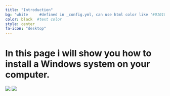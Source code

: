 ```yaml
---
title: "Introduction"
bg: 'white     #defined in _config.yml, can use html color like '#010101'
color: black  #text color
style: center
fa-icon: "desktop"
---
```


# In this page i will show you how to install a Windows system on your computer.
<img src="http://knowledge76.com/images/Windows_Dual_Install_09.png"/>
<img src="http://www.techtalkz.com/gallery/files/1/Windows7-2008-11-04-14-55-06.jpg"/>
